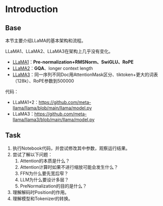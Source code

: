 # Introduction

## Base

本节主要介绍LLaMA的基本架构和流程。

LLaMA1、LLaMA2、LLaMA3在架构上几乎没有变化。

- [LLaMA1](https://arxiv.org/abs/2302.13971)：**Pre-normalization+RMSNorm、SwiGLU、RoPE**
- [LLaMA2](https://arxiv.org/abs/2307.09288)：**GQA**、longer context length
- [LLaMA3](https://arxiv.org/abs/2407.21783)：同一序列不同Doc用AttentionMask区分、tiktoken+更大的词表（128k）、RoPE参数到500000

代码：

- LLaMA1+2：https://github.com/meta-llama/llama/blob/main/llama/model.py
- LLaMA3：https://github.com/meta-llama/llama3/blob/main/llama/model.py

## Task

1. 执行Notebook代码，并尝试修改其中参数，观察运行结果。
2. 尝试了解以下问题：
    1. Attention的本质是什么？
    2. Attention计算时如果不进行缩放可能会发生什么？
    3. FFN为什么要先宽后窄？
    4. LLM为什么要设计多层？
    5. PreNormalization的目的是什么？
3. 理解解码时Position的作用。
4. 理解模型和Tokenizer的转换。
